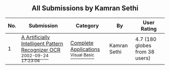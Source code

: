 ﻿<div align="center">

## All Submissions by Kamran Sethi

</div>

No.  | Submission | Category | By   | User Rating
---- | ---------- | -------- | ---- | -----------
1 | [A Artificially Intelligent Pattern Recognizer OCR<br /><sup>2002-09-24 17:23:06</sup>](https://github.com/Planet-Source-Code/kamran-sethi-a-artificially-intelligent-pattern-recognizer-ocr__1-39221) | [Complete Applications<br /><sup>Visual Basic</sup>](../ByCategory/complete-applications__1-27.md) | Kamran Sethi | 4.7 (180 globes from 38 users)
